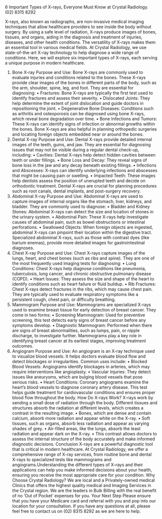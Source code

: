 6 Important Types of X-rays, Everyone Must Know at Crystal Radiology. (02) 8315 8292


X-rays, also known as radiographs, are non-invasive medical imaging techniques that allow healthcare providers to see inside the body without surgery. By using a safe level of radiation, X-rays produce images of bones, tissues, and organs, aiding in the diagnosis and treatment of injuries, diseases, and other health conditions. The versatility of X-rays makes them an essential tool in various medical fields. 
At Crystal Radiology, we use state-of-the-art X-ray technology to help diagnose a wide range of conditions. Here, we will explore six important types of X-rays, each serving a unique purpose in modern healthcare. 

1. Bone X-ray 
Purpose and Use: 
Bone X-rays are commonly used to evaluate injuries and conditions related to the bones. These X-rays provide clear images of the bones in different parts of the body, such as the arm, shoulder, spine, leg, and foot. They are essential for diagnosing: 
• Fractures: Bone X-rays are typically the first test used to identify fractures and assess their severity. 
• Dislocated Joints: They help determine the extent of joint dislocation and guide doctors in repositioning the joint. 
• Degenerative Bone Diseases: Conditions such as arthritis and osteoporosis can be diagnosed using bone X-rays, which reveal bone degradation over time. 
• Bone Infections and Tumors: These X-rays can identify signs of infection or abnormal growths within the bones. 
Bone X-rays are also helpful in planning orthopedic surgeries and locating foreign objects embedded near or around the bones. 
2. Dental X-ray 
Purpose and Use: 
Dental X-rays provide detailed internal images of the teeth, gums, and jaw. They are essential for diagnosing issues that may not be visible during a regular dental check-up, including: 
• Cavities: Dental X-rays help detect hidden cavities between teeth or under fillings. 
• Bone Loss and Decay: They reveal signs of bone loss in the jaw and any decay beneath existing fillings. 
• Infections and Abscesses: X-rays can identify underlying infections and abscesses that might be causing pain or swelling. 
• Impacted Teeth: These images help dentists assess the position of unerupted teeth and decide on orthodontic treatment. 
Dental X-rays are crucial for planning procedures such as root canals, dental implants, and post-surgery recovery. 
3. Abdominal X-ray 
Purpose and Use: 
Abdominal X-rays are used to capture images of internal organs like the stomach, liver, kidneys, and bladder. They are commonly used to diagnose: 
• Bladder and Kidney Stones: Abdominal X-rays can detect the size and location of stones in the urinary system. 
• Abdominal Pain: These X-rays help investigate causes of abdominal pain, such as bowel obstructions or intestinal perforations. 
• Swallowed Objects: When foreign objects are ingested, abdominal X-rays can pinpoint their location within the digestive tract. 
Specialized abdominal X-rays, such as those with contrast dyes (like barium enemas), provide more detailed images for gastrointestinal diagnoses. 
4. Chest X-ray 
Purpose and Use: 
Chest X-rays capture images of the lungs, heart, and chest bones (such as ribs and spine). They are one of the most frequently used imaging tests for diagnosing: 
• Lung Conditions: Chest X-rays help diagnose conditions like pneumonia, tuberculosis, lung cancer, and chronic obstructive pulmonary disease (COPD). 
• Heart Issues: They assess the size and shape of the heart to identify conditions such as heart failure or fluid buildup. 
• Rib Fractures: Chest X-rays detect fractures in the ribs, which may cause chest pain. 
They are typically used to evaluate respiratory symptoms like a persistent cough, chest pain, or difficulty breathing. 
5. Mammogram 
Purpose and Use: 
Mammograms are specialized X-rays used to examine breast tissue for early detection of breast cancer. They come in two forms: 
• Screening Mammogram: Used for preventive screening, this test detects early signs of breast cancer before any symptoms develop. 
• Diagnostic Mammogram: Performed when there are signs of breast abnormalities, such as lumps, pain, or nipple discharge, to investigate further. 
Mammograms play a key role in identifying breast cancer at its earliest stages, improving treatment outcomes. 
6. Angiogram 
Purpose and Use: 
An angiogram is an X-ray technique used to visualize blood vessels. It helps doctors evaluate blood flow and detect blockages or irregularities. Common uses include: 
• Blocked Blood Vessels: Angiograms identify blockages in arteries, which may require interventions like angioplasty. 
• Vascular Injuries: They detect issues like aneurysms, which are bulging blood vessels that pose serious risks. 
• Heart Conditions: Coronary angiograms examine the heart’s blood vessels to diagnose coronary artery disease. 
This test helps guide treatment for cardiovascular conditions and ensures proper blood flow throughout the body. 
How Do X-rays Work? 
X-rays work by sending a small dose of radiation through the body. Different tissues and structures absorb the radiation at different levels, which creates a contrast in the resulting image. 
•	Bones, which are dense and contain calcium, absorb more radiation and appear white on the X-ray. 
•	Soft tissues, such as organs, absorb less radiation and appear as varying shades of grey. 
•	Air-filled areas, like the lungs, absorb the least radiation and appear dark on the X-ray. 
•	This contrast allows doctors to assess the internal structure of the body accurately and make informed diagnostic decisions. 
Conclusion 
X-rays are a powerful diagnostic tool that is critical in modern healthcare. At Crystal Radiology, we offer a comprehensive range of X-ray services, from routine bone and dental X-rays to specialized tests like mammograms and angiograms.Understanding the different types of X-rays and their applications can help you make informed decisions about your health, ensuring you receive the most appropriate care for your condition. 
Why Choose Crystal Radiology?
We are local and a Privately-owned medical Clinics that offers the highest quality medical and Imaging Services in the Crystal region. We are the leaders in Bulk Billing with the real benefit of no ‘Out of Pocket’ expenses for you.
Your Next Step
Please ensure that you have your Medicare card and referral with you and pop into our location for your consultation. If you have any questions at all, please feel free to contact us on (02) 8315 8292  as we are here to help.
